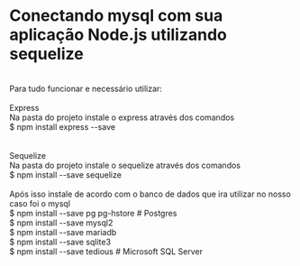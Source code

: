 # Conectando mysql com sua aplicação Node.js utilizando sequelize
<br>
Para tudo funcionar e necessário utilizar:
<br><br>
Express
<br>
Na pasta do projeto instale o express através dos comandos
<br>
$ npm install express --save
<br><br><br>
Sequelize
<br>
Na pasta do projeto instale o sequelize através dos comandos
<br>
$ npm install --save sequelize 
 <br><br>
Após isso instale de acordo com o banco de dados que ira utilizar no nosso caso foi o mysql
<br>
$ npm install --save pg pg-hstore # Postgres 
<br>
$ npm install --save mysql2
<br>
$ npm install --save mariadb
<br>
$ npm install --save sqlite3
<br>
$ npm install --save tedious # Microsoft SQL Server

